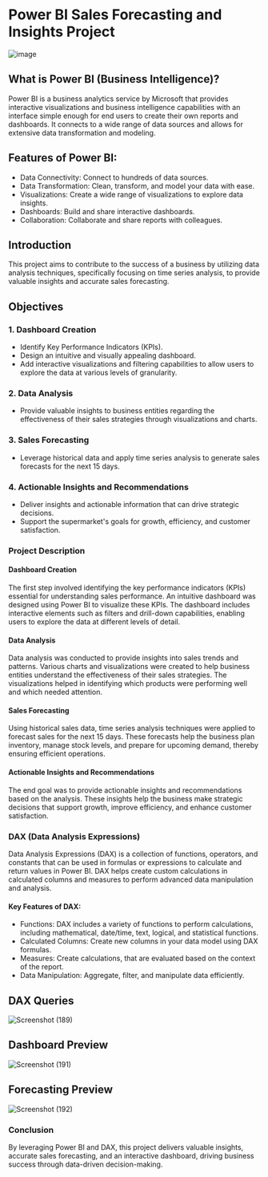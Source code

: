 # Power BI Sales Forecasting and Insights Project


![image](https://github.com/izhangit/Super-Store-Sales-Forecasting-and-Insights-Project/assets/108143680/de28f746-4f6a-4f90-b86f-f143979d2bd6)



## What is Power BI (Business Intelligence)?
Power BI is a business analytics service by Microsoft that provides interactive visualizations and business intelligence capabilities with an interface simple enough for end users to create their own reports and dashboards. It connects to a wide range of data sources and allows for extensive data transformation and modeling.

## Features of Power BI:
- Data Connectivity: Connect to hundreds of data sources.
- Data Transformation: Clean, transform, and model your data with ease.
- Visualizations: Create a wide range of visualizations to explore data insights.
- Dashboards: Build and share interactive dashboards.
- Collaboration: Collaborate and share reports with colleagues.


## Introduction

This project aims to contribute to the success of a business by utilizing data analysis techniques, specifically focusing on time series analysis, to provide valuable insights and accurate sales forecasting.



## Objectives
### 1. Dashboard Creation
- Identify Key Performance Indicators (KPIs).
- Design an intuitive and visually appealing dashboard.
- Add interactive visualizations and filtering capabilities to allow users to explore the data at various levels of granularity.

### 2. Data Analysis
- Provide valuable insights to business entities regarding the effectiveness of their sales strategies through visualizations and charts.

### 3. Sales Forecasting
- Leverage historical data and apply time series analysis to generate sales forecasts for the next 15 days.

### 4. Actionable Insights and Recommendations

- Deliver insights and actionable information that can drive strategic decisions.
- Support the supermarket's goals for growth, efficiency, and customer satisfaction.


### Project Description
#### Dashboard Creation
The first step involved identifying the key performance indicators (KPIs) essential for understanding sales performance. An intuitive dashboard was designed using Power BI to visualize these KPIs. The dashboard includes interactive elements such as filters and drill-down capabilities, enabling users to explore the data at different levels of detail.

#### Data Analysis
Data analysis was conducted to provide insights into sales trends and patterns. Various charts and visualizations were created to help business entities understand the effectiveness of their sales strategies. The visualizations helped in identifying which products were performing well and which needed attention.

#### Sales Forecasting
Using historical sales data, time series analysis techniques were applied to forecast sales for the next 15 days. These forecasts help the business plan inventory, manage stock levels, and prepare for upcoming demand, thereby ensuring efficient operations.

#### Actionable Insights and Recommendations
The end goal was to provide actionable insights and recommendations based on the analysis. These insights help the business make strategic decisions that support growth, improve efficiency, and enhance customer satisfaction.

### DAX (Data Analysis Expressions)
Data Analysis Expressions (DAX) is a collection of functions, operators, and constants that can be used in formulas or expressions to calculate and return values in Power BI. DAX helps create custom calculations in calculated columns and measures to perform advanced data manipulation and analysis.

#### Key Features of DAX:
- Functions: DAX includes a variety of functions to perform calculations, including mathematical, date/time, text, logical, and statistical functions.
- Calculated Columns: Create new columns in your data model using DAX formulas.
- Measures: Create calculations, that are evaluated based on the context of the report.
- Data Manipulation: Aggregate, filter, and manipulate data efficiently.

## DAX Queries

![Screenshot (189)](https://github.com/izhangit/Super-Store-Sales-Forecasting-and-Insights-Project/assets/108143680/3947e896-2258-47bc-8ae0-47fe824f6a0d)


## Dashboard Preview

![Screenshot (191)](https://github.com/izhangit/Super-Store-Sales-Forecasting-and-Insights-Project/assets/108143680/703fedc9-6c9a-4787-82a3-0dd9d9c393bd)



## Forecasting Preview 

![Screenshot (192)](https://github.com/izhangit/Super-Store-Sales-Forecasting-and-Insights-Project/assets/108143680/b47176cb-0aed-46fe-bd5e-2a985721d5f5)

### Conclusion
By leveraging Power BI and DAX, this project delivers valuable insights, accurate sales forecasting, and an interactive dashboard, driving business success through data-driven decision-making.
